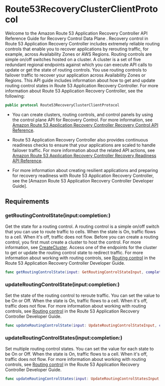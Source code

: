 # Route53RecoveryClusterClientProtocol

Welcome to the Amazon Route 53 Application Recovery Controller API Reference Guide for Recovery Control Data Plane . Recovery control in Route 53 Application Recovery Controller includes extremely reliable routing controls that enable you to recover applications by rerouting traffic, for example, across Availability Zones or AWS Regions. Routing controls are simple on/off switches hosted on a cluster. A cluster is a set of five redundant regional endpoints against which you can execute API calls to update or get the state of routing controls. You use routing controls to failover traffic to recover your application across Availability Zones or Regions. This API guide includes information about how to get and update routing control states in Route 53 Application Recovery Controller. For more information about Route 53 Application Recovery Controller, see the following:

``` swift
public protocol Route53RecoveryClusterClientProtocol 
```

  - You can create clusters, routing controls, and control panels by using the control plane API for Recovery Control. For more information, see [Amazon Route 53 Application Recovery Controller Recovery Control API Reference](https://docs.aws.amazon.com/recovery-cluster/latest/api/).

  - Route 53 Application Recovery Controller also provides continuous readiness checks to ensure that your applications are scaled to handle failover traffic. For more information about the related API actions, see [Amazon Route 53 Application Recovery Controller Recovery Readiness API Reference](https://docs.aws.amazon.com/recovery-readiness/latest/api/).

  - For more information about creating resilient applications and preparing for recovery readiness with Route 53 Application Recovery Controller, see the \[Amazon Route 53 Application Recovery Controller Developer Guide\].

## Requirements

### getRoutingControlState(input:completion:)

Get the state for a routing control. A routing control is a simple on/off switch that you can use to route traffic to cells. When the state is On, traffic flows to a cell. When it's off, traffic does not flow. Before you can create a routing control, you first must create a cluster to host the control. For more information, see [CreateCluster](https://docs.aws.amazon.com/recovery-cluster/latest/api/cluster.html). Access one of the endpoints for the cluster to get or update the routing control state to redirect traffic. For more information about working with routing controls, see [Routing control](https://docs.aws.amazon.com/r53recovery/latest/dg/routing-control.html) in the Route 53 Application Recovery Controller Developer Guide.

``` swift
func getRoutingControlState(input: GetRoutingControlStateInput, completion: @escaping (ClientRuntime.SdkResult<GetRoutingControlStateOutputResponse, GetRoutingControlStateOutputError>) -> Void)
```

### updateRoutingControlState(input:completion:)

Set the state of the routing control to reroute traffic. You can set the value to be On or Off. When the state is On, traffic flows to a cell. When it's off, traffic does not flow. For more information about working with routing controls, see [Routing control](https://docs.aws.amazon.com/r53recovery/latest/dg/routing-control.html) in the Route 53 Application Recovery Controller Developer Guide.

``` swift
func updateRoutingControlState(input: UpdateRoutingControlStateInput, completion: @escaping (ClientRuntime.SdkResult<UpdateRoutingControlStateOutputResponse, UpdateRoutingControlStateOutputError>) -> Void)
```

### updateRoutingControlStates(input:completion:)

Set multiple routing control states. You can set the value for each state to be On or Off. When the state is On, traffic flows to a cell. When it's off, traffic does not flow. For more information about working with routing controls, see [Routing control](https://docs.aws.amazon.com/r53recovery/latest/dg/routing-control.html) in the Route 53 Application Recovery Controller Developer Guide.

``` swift
func updateRoutingControlStates(input: UpdateRoutingControlStatesInput, completion: @escaping (ClientRuntime.SdkResult<UpdateRoutingControlStatesOutputResponse, UpdateRoutingControlStatesOutputError>) -> Void)
```
